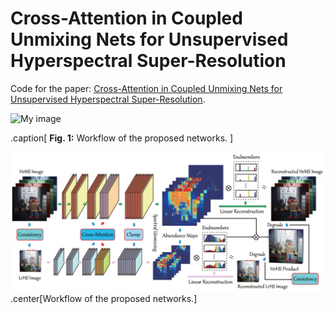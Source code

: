 Cross-Attention in Coupled Unmixing Nets for Unsupervised Hyperspectral Super-Resolution
====
Code for the paper: [Cross-Attention in Coupled Unmixing Nets for Unsupervised Hyperspectral Super-Resolution](https://arxiv.org/pdf/2007.05230.pdf).


![My image](https://github.com/danfenghong/ECCV2020_CUCaNet/Imgs/workflow_CUCa.png)

.caption[
**Fig. 1:** Workflow of the proposed networks.
]

<img src="Imgs/workflow_CUCa.png" width="666px"/>
.center[Workflow of the proposed networks.]

